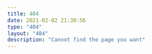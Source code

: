 ```yaml
---
title: 404
date: 2021-02-02 21:30:56
type: "404"
layout: "404"
description: "Cannot find the page you want"
---
```

